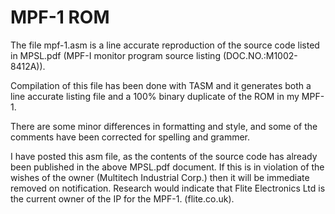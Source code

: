 # MPF-1 ROM
The file mpf-1.asm is a line accurate reproduction of the source code listed in MPSL.pdf (MPF-I monitor program source listing (DOC.NO.:M1002-8412A)).

Compilation of this file has been done with TASM and it generates both a line accurate listing file and a 100% binary duplicate
of the ROM in my MPF-1.

There are some minor differences in formatting and style, and some of the comments have been corrected for spelling and grammer.

I have posted this asm file, as the contents of the source code has already been published in the above MPSL.pdf document. 
If this is in violation of the wishes of the owner (Multitech Industrial Corp.) then it will be immediate removed on notification.
Research would indicate that Flite Electronics Ltd is the current owner of the IP for the MPF-1. (flite.co.uk).
